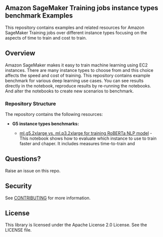 ## Amazon SageMaker Training jobs instance types benchmark Examples

This repository contains examples and related resources for Amazon SageMaker Training jobs over different instance types focusing on the aspects of time to train and cost to train.


## Overview

Amazon SageMaker makes it easy to train machine learning using EC2 instances. There are many instance types to choose from and this choice affects the speed and cost of training. This repository contains example benchmark for various deep learning use cases. You can see results directly in the notebook, reproduce results by re-running the notebooks. And alter the notebooks to create new scenarios to benchmark.

### Repository Structure

The repository contains the following resources:

- **G5 instance types benchmarks:**  

  - [ml.g5.2xlarge vs. ml.p3.2xlarge for training RoBERTa NLP model](instance_types_RoBERTa_benchmark) - This notebook shows how to evaluate which instance to use to train faster and chaper. It includes measures time-to-train and 

## Questions?

Raise an issue on this repo. 

## Security

See [CONTRIBUTING](CONTRIBUTING.md#security-issue-notifications) for more information.

## License

This library is licensed under the Apache License 2.0 License. See the LICENSE file.
